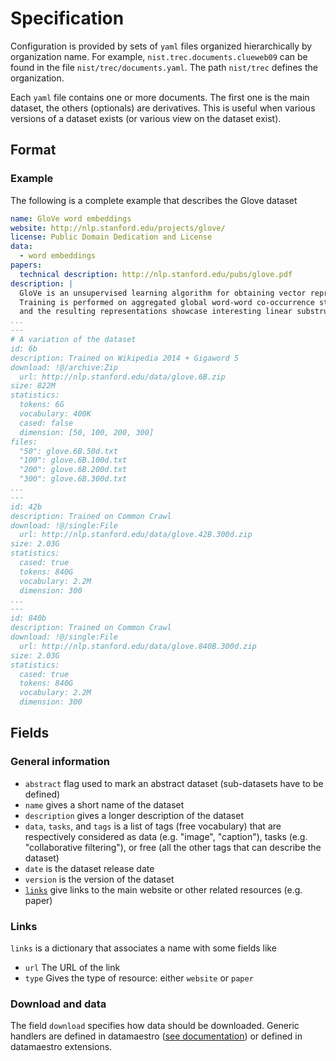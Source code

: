 # Specification

Configuration is provided by sets of `yaml` files organized hierarchically by organization name. For example,
`nist.trec.documents.clueweb09` can be found in the file `nist/trec/documents.yaml`. The path `nist/trec` defines the organization.

Each `yaml` file contains one or more documents. The first one is the main dataset, the others (optionals) are derivatives. This is useful when various versions of a dataset exists (or various view on the dataset exist).

## Format

### Example

The following is a complete example that describes the Glove dataset

```yaml
name: GloVe word embeddings
website: http://nlp.stanford.edu/projects/glove/
license: Public Domain Dedication and License
data:
  - word embeddings
papers:
  technical description: http://nlp.stanford.edu/pubs/glove.pdf
description: |
  GloVe is an unsupervised learning algorithm for obtaining vector representations for words.
  Training is performed on aggregated global word-word co-occurrence statistics from a corpus,
  and the resulting representations showcase interesting linear substructures of the word vector space.
...
---
# A variation of the dataset
id: 6b
description: Trained on Wikipedia 2014 + Gigaword 5
download: !@/archive:Zip
  url: http://nlp.stanford.edu/data/glove.6B.zip
size: 822M
statistics:
  tokens: 6G
  vocabulary: 400K
  cased: false
  dimension: [50, 100, 200, 300]
files:
  "50": glove.6B.50d.txt
  "100": glove.6B.100d.txt
  "200": glove.6B.200d.txt
  "300": glove.6B.300d.txt
...
---
id: 42b
description: Trained on Common Crawl
download: !@/single:File
  url: http://nlp.stanford.edu/data/glove.42B.300d.zip
size: 2.03G
statistics:
  cased: true
  tokens: 840G
  vocabulary: 2.2M
  dimension: 300
...
---
id: 840b
description: Trained on Common Crawl
download: !@/single:File
  url: http://nlp.stanford.edu/data/glove.840B.300d.zip
size: 2.03G
statistics:
  cased: true
  tokens: 840G
  vocabulary: 2.2M
  dimension: 300

```

## Fields

### General information

- `abstract` flag used to mark an abstract dataset (sub-datasets have to be defined)
- `name` gives a short name of the dataset
- `description` gives a longer description of the dataset
- `data`, `tasks`, and `tags` is a list of tags (free vocabulary) that are respectively considered as data (e.g. "image", "caption"), tasks (e.g. "collaborative filtering"), or free (all the other tags that can describe the dataset)
- `date` is the dataset release date 
- `version` is the version of the dataset
- [`links`](#links) give links to the main website or other related resources (e.g. paper)


### Links

`links` is a dictionary that associates a name with some fields like

- `url` The URL of the link
- `type` Gives the type of resource: either `website` or `paper`

### Download and data

The field `download` specifies how data should be downloaded. Generic handlers are defined
in datamaestro ([see documentation](download.html)) or defined in datamaestro extensions.


